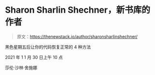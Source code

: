 # Sharon Sharlin Shechner，新书库的作者

> 原文：<https://thenewstack.io/author/sharonsharlinshechner/>

黑色星期五后让你的代码恢复正常的 4 种方法

2021 年 1 1 月 30 日上午 10 点

莎伦·沙林·舍施娜